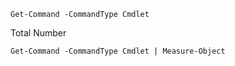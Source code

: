 
```
Get-Command -CommandType Cmdlet
```


Total Number
```
Get-Command -CommandType Cmdlet | Measure-Object
```